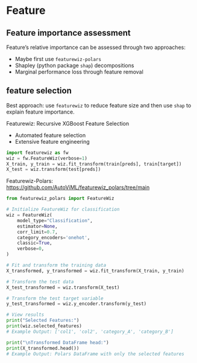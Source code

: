 # Feature

## Feature importance assessment
Feature’s relative importance can be assessed through two approaches:
- Maybe first use `featurewiz-polars`
- Shapley (python package `shap`) decompositions
- Marginal performance loss through feature removal

## feature selection
Best approach: use `featurewiz` to reduce feature size and then use `shap` to explain feature importance.

Featurewiz: Recursive XGBoost Feature Selection
- Automated feature selection
- Extensive feature engineering
```py
import featurewiz as fw
wiz = fw.FeatureWiz(verbose=1)
X_train, y_train = wiz.fit_transform(train[preds], train[target])
X_test = wiz.transform(test[preds])
```
Featurewiz-Polars: https://github.com/AutoViML/featurewiz_polars/tree/main
```py
from featurewiz_polars import FeatureWiz

# Initialize FeatureWiz for classification
wiz = FeatureWiz(
    model_type="Classification",
    estimator=None,
    corr_limit=0.7,
    category_encoders='onehot',
    classic=True,
    verbose=0,
)

# Fit and transform the training data
X_transformed, y_transformed = wiz.fit_transform(X_train, y_train)

# Transform the test data
X_test_transformed = wiz.transform(X_test)

# Transform the test target variable
y_test_transformed = wiz.y_encoder.transform(y_test)

# View results
print("Selected Features:")
print(wiz.selected_features)
# Example Output: ['col1', 'col2', 'category_A', 'category_B']

print("\nTransformed DataFrame head:")
print(X_transformed.head())
# Example Output: Polars DataFrame with only the selected features
```

